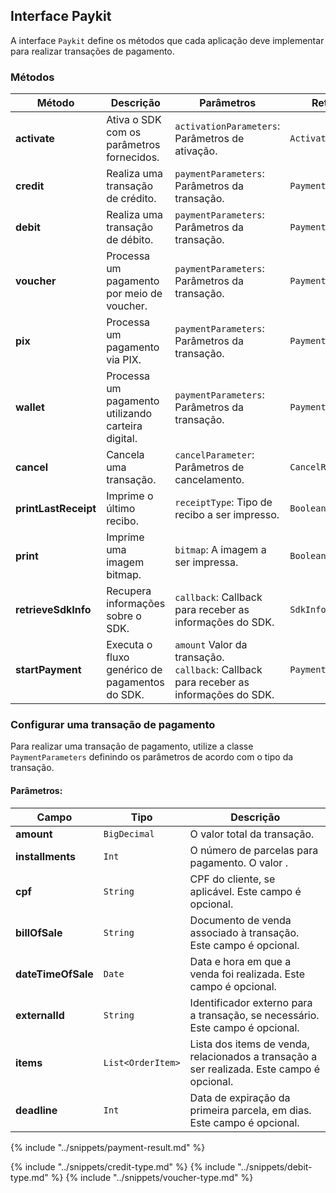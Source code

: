 ## Interface Paykit

A interface `Paykit` define os métodos que cada aplicação deve implementar para realizar transações de pagamento.

### Métodos

| Método                          | Descrição                                                                 | Parâmetros                                                         | Retorno             |
|---------------------------------|---------------------------------------------------------------------------|--------------------------------------------------------------------|---------------------|
| **activate**                    | Ativa o SDK com os parâmetros fornecidos.                | `activationParameters`: Parâmetros de ativação.                                     | `ActivationResult`  |
| **credit**                      | Realiza uma transação de crédito.                        | `paymentParameters`: Parâmetros da transação.                                       | `PaymentResult`     |
| **debit**                       | Realiza uma transação de débito.                         | `paymentParameters`: Parâmetros da transação.                                       | `PaymentResult`     |
| **voucher**                     | Processa um pagamento por meio de voucher.               | `paymentParameters`: Parâmetros da transação.                                       | `PaymentResult`     |
| **pix**                         | Processa um pagamento via PIX.                           | `paymentParameters`: Parâmetros da transação.                                       | `PaymentResult`     |
| **wallet**                      | Processa um pagamento utilizando carteira digital.        | `paymentParameters`: Parâmetros da transação.                                      | `PaymentResult`     |
| **cancel**                      | Cancela uma transação.                                   | `cancelParameter`: Parâmetros de cancelamento.                                      | `CancelResult`      |
| **printLastReceipt**          | Imprime o último recibo.                                | `receiptType`: Tipo de recibo a ser impresso.                                         | `Boolean`           |
| **print**                       | Imprime uma imagem bitmap.                              | `bitmap`: A imagem a ser impressa.                                                   | `Boolean`           |
| **retrieveSdkInfo**            | Recupera informações sobre o SDK.                       | `callback`: Callback para receber as informações do SDK.                              | `SdkInfo`           |
| **startPayment**            | Executa o fluxo genérico de pagamentos do SDK.             | `amount` Valor da transação.<br>`callback`: Callback para receber as informações do SDK.| `PaymentResult`  |



### Configurar uma transação de pagamento

Para realizar uma transação de pagamento, utilize a classe `PaymentParameters` definindo os parâmetros de acordo com o tipo da transação.

#### Parâmetros:

| Campo                    | Tipo           | Descrição                                                                                  |
|--------------------------|----------------|--------------------------------------------------------------------------------------------|
| **amount**               | `BigDecimal`   | O valor total da transação.                                                                |
| **installments**         | `Int`         | O número de parcelas para pagamento. O valor .                                              |
| **cpf**                  | `String`      | CPF do cliente, se aplicável. Este campo é opcional.                                       |
| **billOfSale**           | `String`      | Documento de venda associado à transação. Este campo é opcional.                           |
| **dateTimeOfSale**      | `Date`        | Data e hora em que a venda foi realizada. Este campo é opcional.                            |
| **externalId**           | `String`      | Identificador externo para a transação, se necessário. Este campo é opcional.              |
| **items**           | `List<OrderItem>`  | Lista dos items de venda, relacionados a transação a ser realizada. Este campo é opcional.              |
| **deadline**             | `Int`         | Data de expiração da primeira parcela, em dias. Este campo é opcional.                     |



{% include "../snippets/payment-result.md" %}

{% include "../snippets/credit-type.md" %}
{% include "../snippets/debit-type.md" %}
{% include "../snippets/voucher-type.md" %}
